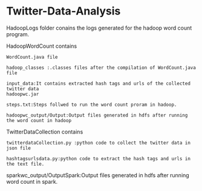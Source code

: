 # Twitter-Data-Analysis
HadoopLogs folder conains the logs generated for the hadoop word count program.

HadoopWordCount contains 

    WordCount.java file 
    
    hadoop_classes :.classes files after the compilation of WordCount.java file
    
    input_data:It contains extracted hash tags and urls of the collected twitter data
    hadoopwc.jar
    
    steps.txt:Steps follwed to run the word count proram in hadoop.
    
    hadoopwc_output/Output:Output files generated in hdfs after running the word count in hadoop
    
TwitterDataCollection contains

    twitterdataCollection.py :python code to collect the twitter data in json file
    
    hashtagsurlsdata.py:python code to extract the hash tags and urls in the text file.
    
sparkwc_output/OutputSpark:Output files generated in hdfs after running word count in spark.